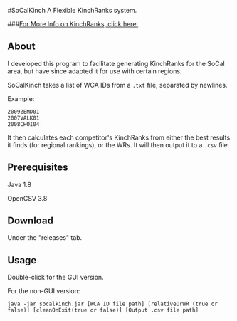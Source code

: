 #SoCalKinch
A Flexible KinchRanks system.

###[For More Info on KinchRanks, click here.](http://www.kinch2002.com/kinchranks/)

## About
I developed this program to facilitate generating KinchRanks for the SoCal area, but have since adapted it for use with certain regions.

SoCalKinch takes a list of WCA IDs from a `.txt` file, separated by newlines.

Example:

```
2009ZEMD01
2007VALK01
2008CHOI04
```

It then calculates each competitor's KinchRanks from either the best results it finds (for regional rankings), or the WRs. It will then output it to a `.csv` file.

## Prerequisites
Java 1.8

OpenCSV 3.8

## Download

Under the "releases" tab.

## Usage

Double-click for the GUI version.

For the non-GUI version:

`java -jar socalkinch.jar [WCA ID file path] [relativeOrWR (true or false)] [cleanOnExit(true or false)] [Output .csv file path]`
